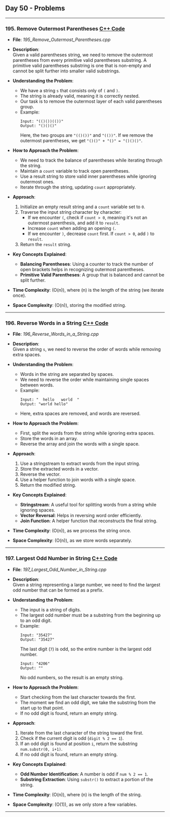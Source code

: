 ## Day 50 - Problems  

---

### 195. **Remove Outermost Parentheses** [C++ Code](./_195_Remove_Outermost_Parentheses.cpp)  

- **File**: _195_Remove_Outermost_Parentheses.cpp_  
- **Description**:  
  Given a valid parentheses string, we need to remove the outermost parentheses from every primitive valid parentheses substring. A primitive valid parentheses substring is one that is non-empty and cannot be split further into smaller valid substrings.  

- **Understanding the Problem**:  
  - We have a string `s` that consists only of `(` and `)`.  
  - The string is already valid, meaning it is correctly nested.  
  - Our task is to remove the outermost layer of each valid parentheses group.  
  - Example:  
    ```
    Input: "(()())(())"
    Output: "()()()"
    ```
    Here, the two groups are `"(()())"` and `"(())"`. If we remove the outermost parentheses, we get `"()()" + "()" = "()()()"`.  

- **How to Approach the Problem**:  
  - We need to track the balance of parentheses while iterating through the string.  
  - Maintain a `count` variable to track open parentheses.  
  - Use a result string to store valid inner parentheses while ignoring outermost ones.  
  - Iterate through the string, updating `count` appropriately.  

- **Approach**:  
  1. Initialize an empty result string and a `count` variable set to `0`.  
  2. Traverse the input string character by character:  
     - If we encounter `(`, check if `count > 0`, meaning it's not an outermost parenthesis, and add it to `result`.  
     - Increase `count` when adding an opening `(`.  
     - If we encounter `)`, decrease `count` first. If `count > 0`, add `)` to `result`.  
  3. Return the `result` string.  

- **Key Concepts Explained**:  
  - **Balancing Parentheses**: Using a counter to track the number of open brackets helps in recognizing outermost parentheses.  
  - **Primitive Valid Parentheses**: A group that is balanced and cannot be split further.  

- **Time Complexity**: \(O(n)\), where \(n\) is the length of the string (we iterate once).  
- **Space Complexity**: \(O(n)\), storing the modified string.  

---

### 196. **Reverse Words in a String** [C++ Code](./_196_Reverse_Words_in_a_String.cpp)  

- **File**: _196_Reverse_Words_in_a_String.cpp_  
- **Description**:  
  Given a string `s`, we need to reverse the order of words while removing extra spaces.  

- **Understanding the Problem**:  
  - Words in the string are separated by spaces.  
  - We need to reverse the order while maintaining single spaces between words.  
  - Example:  
    ```
    Input: "  hello   world  "
    Output: "world hello"
    ```  
  - Here, extra spaces are removed, and words are reversed.  

- **How to Approach the Problem**:  
  - First, split the words from the string while ignoring extra spaces.  
  - Store the words in an array.  
  - Reverse the array and join the words with a single space.  

- **Approach**:  
  1. Use a stringstream to extract words from the input string.  
  2. Store the extracted words in a vector.  
  3. Reverse the vector.  
  4. Use a helper function to join words with a single space.  
  5. Return the modified string.  

- **Key Concepts Explained**:  
  - **Stringstream**: A useful tool for splitting words from a string while ignoring spaces.  
  - **Vector Reversal**: Helps in reversing word order efficiently.  
  - **Join Function**: A helper function that reconstructs the final string.  

- **Time Complexity**: \(O(n)\), as we process the string once.  
- **Space Complexity**: \(O(n)\), as we store words separately.  

---

### 197. **Largest Odd Number in String** [C++ Code](./_197_Largest_Odd_Number_in_String.cpp)  

- **File**: _197_Largest_Odd_Number_in_String.cpp_  
- **Description**:  
  Given a string representing a large number, we need to find the largest odd number that can be formed as a prefix.  

- **Understanding the Problem**:  
  - The input is a string of digits.  
  - The largest odd number must be a substring from the beginning up to an odd digit.  
  - Example:  
    ```
    Input: "35427"
    Output: "35427"
    ```
    The last digit (`7`) is odd, so the entire number is the largest odd number.  
    ```
    Input: "4206"
    Output: ""
    ```
    No odd numbers, so the result is an empty string.  

- **How to Approach the Problem**:  
  - Start checking from the last character towards the first.  
  - The moment we find an odd digit, we take the substring from the start up to that point.  
  - If no odd digit is found, return an empty string.  

- **Approach**:  
  1. Iterate from the last character of the string toward the first.  
  2. Check if the current digit is odd (`digit % 2 == 1`).  
  3. If an odd digit is found at position `i`, return the substring `num.substr(0, i+1)`.  
  4. If no odd digit is found, return an empty string.  

- **Key Concepts Explained**:  
  - **Odd Number Identification**: A number is odd if `num % 2 == 1`.  
  - **Substring Extraction**: Using `substr()` to extract a portion of the string.  

- **Time Complexity**: \(O(n)\), where \(n\) is the length of the string.  
- **Space Complexity**: \(O(1)\), as we only store a few variables.  

---
